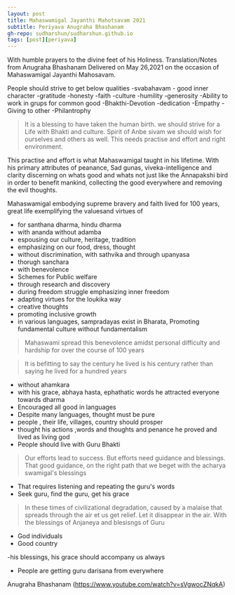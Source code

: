 ```yaml
---
layout: post
title: Mahaswamigal Jayanthi Mahotsavam 2021
subtitle: Periyava Anugraha Bhashanam
gh-repo: sudharshun/sudharshun.github.io
tags: [post][periyava]
---
```


With humble prayers to the divine feet of his Holiness. 
Translation/Notes from Anugraha Bhashanam Delivered on May 26,2021 on the 
occasion of Mahaswamigal Jayanthi Mahosavam.

People should strive to get below qualities
-svabahavam - good inner character
-gratitude
-honesty
-faith
-culture
-humility
-generosity
-Ability to work in grups for common good
-Bhakthi-Devotion
-dedication
-Empathy
-Giving to other
-Philantrophy


> It is a blessing to have taken the human birth. we should strive for a Life with Bhakti and culture.
Spirit of Anbe sivam we should wish for ourselves and others as well. This needs practise and effort and right environment.


This practise and effort is what Mahaswamigal taught in his lifetime. With his primary attributes of peanance, Sad gunas,
viveka-intelligence and clarity discerning on whats good and whats not just like the Annapakshi bird
in order to benefit mankind, collecting the good everywhere and removing the evil thoughts.

Mahaswamigal embodying supreme bravery and faith lived for 100 years, great life exemplifying the valuesand virtues of 
- for santhana dharma, hindu dharma 
- with ananda without adamba
- espousing our culture, heritage, tradition
- emphasizing on our food, dress, thought
- without discrimination, with sathvika and through upanyasa
- thorugh sanchara
- with benevolence
- Schemes for Public welfare
- through research  and discovery
- during freedom struggle emphasizing inner freedom
- adapting virtues for the loukika way
- creative thoughts
- promoting inclusive growth
- in various languages, sampradayas exist in Bharata, Promoting fundamental culture without 
fundamentalism

>Mahaswami spread this benevolence amidst personal difficulty and hardship for over the course of 100 years

> It is befitting to say the century he lived is his century rather than saying he lived for a hundred years 

 - without ahamkara
 - with his grace, abhaya hasta, ephathatic words he attracted everyone towards dharma
 - Encouraged all good in languages
 - Despite many languages, thought must be pure
 - people , their life, villages, country should prosper
 - thought his actions ,words and thoughts and penance he proved and lived as living god
 - People should live with Guru Bhakti
 
 
>Our efforts lead to success. But efforts need guidance and blessings.
 That good guidance, on the right path that we beget with the acharya swamigal's blessings
 
- That requires listening and repeating the guru's words
- Seek guru, find the guru, get his grace

>In these times of civilizational degradation, caused by a malaise that spreads through the air
 et us get relief. Let it disappear in the air. With the blessings of Anjaneya and blesisngs
 of Guru
 
 - God individuals
 - Good country 
 
 
-his blessings, his grace should accompany us always

- People are getting guru darisana from everywhere

Anugraha Bhashanam (https://www.youtube.com/watch?v=sVgwocZNqkA)











